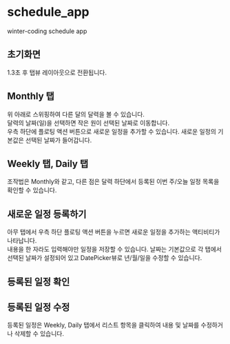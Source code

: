 # schedule_app
winter-coding schedule app

## 초기화면
1.3초 후 탭뷰 레이아웃으로 전환됩니다.<br>

## Monthly 탭
위 아래로 스위핑하여 다른 달의 달력을 볼 수 있습니다.<br>
달력의 날짜(일)을 선택하면 작은 원이 선택된 날짜로 이동합니다.<br>
우측 하단에 플로팅 액션 버튼으로 새로운 일정을 추가할 수 있습니다. 새로운 일정의 기본값은 선택된 날짜가 들어갑니다.<br>

## Weekly 탭, Daily 탭
조작법은 Monthly와 같고, 다른 점은 달력 하단에서 등록된 이번 주/오늘 일정 목록을 확인할 수 있습니다.

## 새로운 일정 등록하기
아무 탭에서 우측 하단 플로팅 액션 버튼을 누르면 새로운 일정을 추가하는 액티비티가 나타납니다.<br>
내용을 한 자라도 입력해야만 일정을 저장할 수 있습니다. 날짜는 기본값으로 각 탭에서 선택된 날짜가 설정되어 있고 DatePicker뷰로 년/월/일을 수정할 수 있습니다.<br>

## 등록된 일정 확인

## 등록된 일정 수정
등록된 일정은 Weekly, Daily 탭에서 리스트 항목을 클릭하여 내용 및 날짜를 수정하거나 삭제할 수 있습니다.<br>
